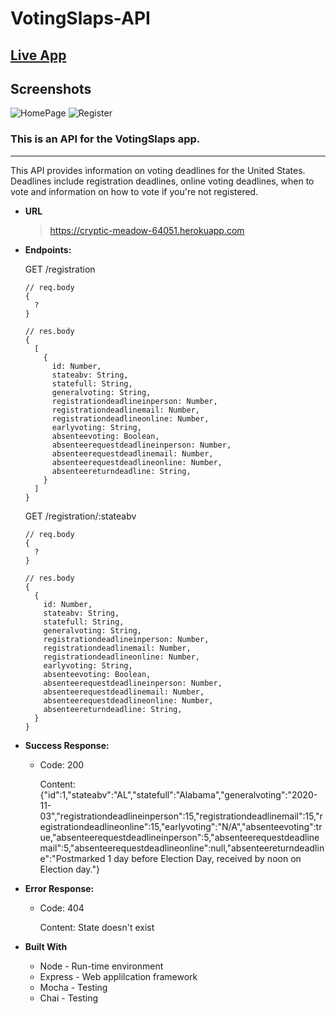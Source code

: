 # VotingSlaps-API

[Live App](https://vercel.com/jurkel/voting-slaps)
---

## Screenshots

![HomePage](https://i.imgur.com/kvPzpKb.png) ![Register](https://i.imgur.com/Y1O62UI.png)

### This is an API for the VotingSlaps app.
---
This API provides information on voting deadlines for the United States. Deadlines include registration deadlines, online voting deadlines, when to vote and information on how to vote if you're not registered. 

- **URL**
  > <https://cryptic-meadow-64051.herokuapp.com>

- **Endpoints:**
  
  GET /registration

  ```
  // req.body
  {
    ?
  }

  // res.body
  {  
    [
      {
        id: Number,
        stateabv: String,
        statefull: String,
        generalvoting: String,
        registrationdeadlineinperson: Number,
        registrationdeadlinemail: Number,
        registrationdeadlineonline: Number,
        earlyvoting: String,
        absenteevoting: Boolean,
        absenteerequestdeadlineinperson: Number,
        absenteerequestdeadlinemail: Number,
        absenteerequestdeadlineonline: Number,
        absenteereturndeadline: String,
      }
    ]
  }
  ```

    GET /registration/:stateabv

  ```
  // req.body
  {
    ?
  }

  // res.body
  {  
    {
      id: Number,
      stateabv: String,
      statefull: String,
      generalvoting: String,
      registrationdeadlineinperson: Number,
      registrationdeadlinemail: Number,
      registrationdeadlineonline: Number,
      earlyvoting: String,
      absenteevoting: Boolean,
      absenteerequestdeadlineinperson: Number,
      absenteerequestdeadlinemail: Number,
      absenteerequestdeadlineonline: Number,
      absenteereturndeadline: String,
    }
  }
  ```

- **Success Response:**
  - Code: 200
    
    Content: {"id":1,"stateabv":"AL","statefull":"Alabama","generalvoting":"2020-11-03","registrationdeadlineinperson":15,"registrationdeadlinemail":15,"registrationdeadlineonline":15,"earlyvoting":"N/A","absenteevoting":true,"absenteerequestdeadlineinperson":5,"absenteerequestdeadlinemail":5,"absenteerequestdeadlineonline":null,"absenteereturndeadline":"Postmarked 1 day before Election Day, received by noon on Election day."}
  
- **Error Response:**
  - Code: 404
    
    Content: State doesn't exist

- **Built With**
  - Node - Run-time environment
  - Express - Web applilcation framework
  - Mocha - Testing
  - Chai - Testing